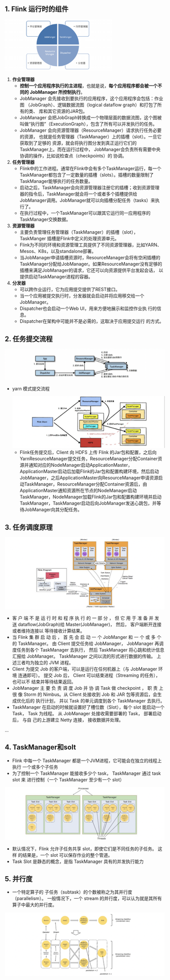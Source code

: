 ## 1. Flink 运行时的组件 

<img src="https://raw.githubusercontent.com/daniuEvan/pictrues/main/Typora/image-20220103133925176.png" alt="image-20220103133925176" style="zoom:33%;" />

1. **作业管理器**
   - **控制一个应用程序执行的主进程**，也就是说，**每个应用程序都会被一个不同的 JobManager 所控制执行**。 
   -  JobManager 会先接收到要执行的应用程序，这个应用程序会包括：作业图 （JobGraph）、逻辑数据流图（logical dataflow graph）和打包了所有的类、 库和其它资源的JAR包。  
   - JobManager 会把JobGraph转换成一个物理层面的数据流图，这个图被叫做“执行图”（ExecutionGraph），包含了所有可以并发执行的任务。 
   - JobManager 会向资源管理器（ResourceManager）请求执行任务必要的资源， 也就是任务管理器（TaskManager）上的插槽（slot）。一旦它获取到了足够的 资源，就会将执行图分发到真正运行它们的TaskManager上。而在运行过程中， JobManager会负责所有需要中央协调的操作，比如说检查点（checkpoints）的 协调。
2. **任务管理器**
   - Flink中的工作进程。通常在Flink中会有多个TaskManager运行，每一个 TaskManager都包含了一定数量的插槽（slots）。插槽的数量限制了 TaskManager能够执行的任务数量。
   - 启动之后，TaskManager会向资源管理器注册它的插槽；收到资源管理 器的指令后，TaskManager就会将一个或者多个插槽提供给 JobManager调用。JobManager就可以向插槽分配任务（tasks）来执 行了。 
   - 在执行过程中，一个TaskManager可以跟其它运行同一应用程序的 TaskManager交换数据。
3. **资源管理器**
   - 主要负责管理任务管理器（TaskManager）的插槽（slot）， TaskManger 插槽是Flink中定义的处理资源单元。 
   - Flink为不同的环境和资源管理工具提供了不同资源管理器，比如YARN、 Mesos、K8s，以及standalone部署。 
   -  当JobManager申请插槽资源时，ResourceManager会将有空闲插槽的 TaskManager分配给JobManager。如果ResourceManager没有足够的 插槽来满足JobManager的请求，它还可以向资源提供平台发起会话， 以提供启动TaskManager进程的容器。
4. **分发器**
   - 可以跨作业运行，它为应用提交提供了REST接口。  
   -  当一个应用被提交执行时，分发器就会启动并将应用移交给一个 JobManager。
   -  Dispatcher也会启动一个Web UI，用来方便地展示和监控作业执 行的信息。 
   -  Dispatcher在架构中可能并不是必需的，这取决于应用提交运行 的方式。

## 2. 任务提交流程 

![image-20220103172105724](https://raw.githubusercontent.com/daniuEvan/pictrues/main/Typora/image-20220103172105724.png)

- yarn 模式提交流程

  <img src="https://raw.githubusercontent.com/daniuEvan/pictrues/main/Typora/image-20220103181100638.png" alt="image-20220103181100638" style="zoom:50%;" />

  - Flink任务提交后，Client 向 HDFS 上传 Flink 的Jar包和配置，之后向YarnResourceManager提交任务，ResourceManager分配Container资源并通知对应的NodeManager启动ApplicationMaster，ApplicationMaster启动后加载Flink的Jar包和配置构建环境，然后启动JobManager，之后ApplicationMaster向ResourceManager申请资源启动TaskManager，ResourceManager分配Container资源后，由ApplicationMaster通知资源所在节点的NodeManager启动TaskManager，NodeManager加载Flink的Jar包和配置构建环境并启动TaskManager，TaskManager启动后向JobManager发送心跳包，并等待JobManager向其分配任务。

## 3. 任务调度原理

![image-20220103181415632](https://raw.githubusercontent.com/daniuEvan/pictrues/main/Typora/image-20220103181415632.png)

- 客 户 端 不 是 运 行 时 和 程 序 执 行 的 一 部 分 ， 但 它 用 于 准 备 并 发 送 dataflow(JobGraph)给 Master(JobManager)， 然后， 客户端断开连接或者维持连接以 等待接收计算结果。
- 当 Flink 集 群 启 动 后 ， 首 先 会 启 动 一 个 JobManger 和 一 个 或 多 个 的 TaskManager。 由 Client 提交任务给 JobManager， JobManager 再调度任务到各个 TaskManager 去执行， 然后 TaskManager 将心跳和统计信息汇报给 JobManager。 TaskManager 之间以流的形式进行数据的传输。 上述三者均为独立的 JVM 进程。
- Client 为提交 Job 的客户端，可以是运行在任何机器上（与 JobManager 环境 连通即可）。 提交 Job 后， Client 可以结束进程（Streaming 的任务）， 也可以不 结束并等待结果返回。
- JobManager 主 要 负 责 调 度 Job 并 协 调 Task 做 checkpoint ， 职 责 上 很 像 Storm 的 Nimbus。从 Client 处接收到 Job 和 JAR 包等资源后，会生成优化后的 执行计划， 并以 Task 的单元调度到各个 TaskManager 去执行。
- TaskManager 在启动的时候就设置好了槽位数（Slot），每个 slot 能启动一个 Task， Task 为线程。 从 JobManager 处接收需要部署的 Task， 部署启动后， 与自 己的上游建立 Netty 连接， 接收数据并处理。

...

## 4. TaskManager和solt

- Flink 中每一个 TaskManager 都是一个JVM进程，它可能会在独立的线程上执行 一个或多个子任务
- 为了控制一个 TaskManager 能接收多少个 task， TaskManager 通过 task slot 来 进行控制（一个 TaskManager 至少有一个 slot）

![image-20220104101938848](https://raw.githubusercontent.com/daniuEvan/pictrues/main/Typora/image-20220104101938848.png)

- 默认情况下，Flink 允许子任务共享 slot，即使它们是不同任务的子任务。 这样 的结果是，一个 slot 可以保存作业的整个管道。
- Task Slot 是静态的概念，是指 TaskManager 具有的并发执行能力

## 5. 并行度

- 一个特定算子的 子任务（subtask）的个数被称之为其并行度（parallelism）。 一般情况下，一个 stream 的并行度，可以认为就是其所有算子中最大的并行度。

![image-20220104102033715](https://raw.githubusercontent.com/daniuEvan/pictrues/main/Typora/image-20220104102033715.png)
